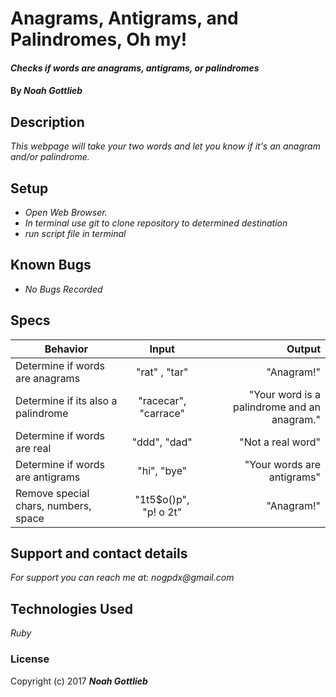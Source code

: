 # Anagrams, Antigrams, and Palindromes, Oh my!

#### _Checks if words are anagrams, antigrams, or palindromes_

#### By _**Noah Gottlieb**_

## Description

_This webpage will take your two words and let you know if it's an anagram and/or palindrome._

## Setup

* _Open Web Browser._
* _In terminal use git to clone repository to determined destination_
* _run script file in terminal_

## Known Bugs

* _No Bugs Recorded_

## Specs

| Behavior    |  Input        | Output |
| --------------|:-------------:|-----------:|
| Determine if words are anagrams | "rat" , "tar" | "Anagram!" |
| Determine if its also a palindrome |  "racecar", "carrace"| "Your word is a palindrome and an anagram." |
| Determine if words are real |  "ddd", "dad" | "Not a real word" |
| Determine if words are antigrams|  "hi", "bye" | "Your words are antigrams" |
| Remove special chars, numbers, space| "1t5$o()p", "p! o 2t" | "Anagram!" |
## Support and contact details

_For support you can reach me at:_
_nogpdx@gmail.com_

## Technologies Used

_Ruby_

### License

Copyright (c) 2017 **_Noah Gottlieb_**
